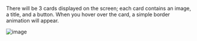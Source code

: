 There will be 3 cards displayed on the screen; each card contains an image, a title, and a button. When you hover over the card, a simple border animation will appear.

![image](https://github.com/user-attachments/assets/dcb70b4a-e36c-4bb6-bf29-2e89683572e4)
